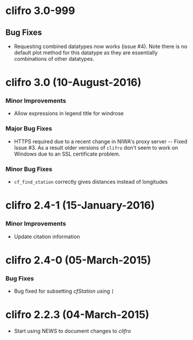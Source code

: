 clifro 3.0-999
==========
## Bug Fixes
* Requesting combined datatypes now works (issue #4). Note there is no default 
  plot method for this datatype as they are essentially combinations of other 
  datatypes.

clifro 3.0 (10-August-2016)
==========

### Minor Improvements
* Allow expressions in legend title for windrose

### Major Bug Fixes
* HTTPS required due to a recent change in NIWA's proxy server -- Fixed Issue #3.
  As a result older versions of `clifro` don't seem to work on Windows due to an
  SSL certificate problem.

### Minor Bug Fixes
* `cf_find_station` correctly gives distances instead of longitudes

clifro 2.4-1 (15-January-2016)
==============================
### Minor Improvements
* Update citation information

clifro 2.4-0 (05-March-2015)
============================
### Bug Fixes
* Bug fixed for subsetting _cfStation_ using `[`

clifro 2.2.3 (04-March-2015)
============================

* Start using NEWS to document changes to _clifro_
